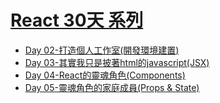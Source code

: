 # [React 30天 系列](https://ithelp.ithome.com.tw/users/20111595/ironman/1643)
- [Day 02-打造個人工作室(開發環境建置)](https://ithelp.ithome.com.tw/articles/10200458)
- [Day 03-其實我只是披著html的javascript(JSX)](https://ithelp.ithome.com.tw/articles/10200539)
- [Day 04-React的靈魂角色(Components)](https://ithelp.ithome.com.tw/articles/10200775)
- [Day 05-靈魂角色的家庭成員(Props & State)](https://ithelp.ithome.com.tw/articles/10200878)